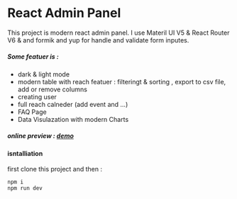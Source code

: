 # React Admin Panel

This project is modern react admin panel. I use Materil UI V5 & React Router V6 & and formik and yup for handle and validate form inputes.
##### Some featuer is :
* dark & light mode
* modern table with reach featuer : filteringt & sorting , export to csv file, add or remove columns
* creating user
* full reach calneder (add event and ...)
* FAQ Page
* Data Visulazation with modern Charts

##### online preview : [demo](https://react-admin-panel-lake.vercel.app/) 

#### isntalliation 
first clone this project and then :
```
npm i
npm run dev
```
